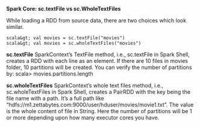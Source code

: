 **Spark Core: sc.textFile vs sc.WholeTextFiles**

While loading a RDD from source data, there are two choices which look similar.

    scala&gt; val movies = sc.textFile("movies")
    scala&gt; val movies = sc.wholeTextFiles("movies")

**sc.textFile**
SparkContext’s TextFile method, i.e., sc.textFile in Spark Shell, creates a RDD with each line as an element. If there are 10 files in movies folder, 10 partitions will be created. You can verify the number of partitions by:
scala&gt; movies.partitions.length

**sc.wholeTextFiles**
SparkContext’s whole text files method, i.e., sc.wholeTextFiles in Spark Shell, creates a PairRDD with the key being the file name with a path. It’s a full path like “hdfs://m1.zettabytes.com:9000/user/hduser/movies/movie1.txt”. The value is the whole content of file in String. Here the number of partitions will be 1 or more depending upon how many executor cores you have.